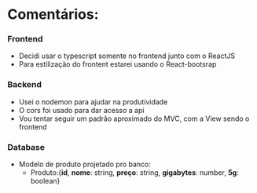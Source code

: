 # Comentários: #

### Frontend ###
- Decidi usar o typescript somente no frontend junto com o ReactJS
- Para estilização do frontent estarei usando o React-bootsrap

### Backend ###
- Usei o nodemon para ajudar na produtividade
- O cors foi usado para dar acesso a api
- Vou tentar seguir um padrão aproximado do MVC, com a View sendo o frontend

### Database ###
- Modelo de produto projetado pro banco: 
  - Produto:{__id__, __nome__: string, __preço__: string, __gigabytes__: number, __5g__: boolean}